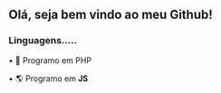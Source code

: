 <h2>Olá, seja bem vindo ao meu Github!</h2>
<h3>Linguagens.....</h3>
<p>• 🐘 Programo em PHP</p>
<p>• 🌎 Programo em <strong>JS</strong></p>

